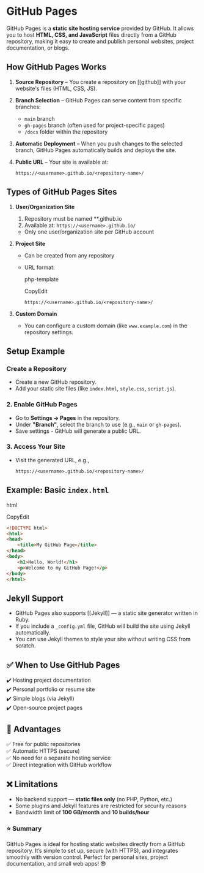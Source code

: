 # GitHub Pages

GitHub Pages  is a **static site hosting service** provided by GitHub. It allows you to host **HTML, CSS, and JavaScript** files directly from a GitHub repository, making it easy to create and publish personal websites, project documentation, or blogs.
## How GitHub Pages Works

1. **Source Repository** – You create a repository on [[github]] with your website's files (HTML, CSS, JS).
2. **Branch Selection** – GitHub Pages can serve content from specific branches:
    - `main` branch
    - `gh-pages` branch (often used for project-specific pages)
    - `/docs` folder within the repository
3. **Automatic Deployment** – When you push changes to the selected branch, GitHub Pages automatically builds and deploys the site.
4. **Public URL** – Your site is available at:
    
    `https://<username>.github.io/<repository-name>/`
    
##  Types of GitHub Pages Sites

1. **User/Organization Site**
	1. Repository must be named **<username>.github.io
	2. Available at: `https://<username>.github.io/`
	- Only one user/organization site per GitHub account

2. **Project Site**
    
    - Can be created from any repository
    - URL format:
        
        php-template
        
        CopyEdit
        
        `https://<username>.github.io/<repository-name>/`
        
3. **Custom Domain**
    
    - You can configure a custom domain (like `www.example.com`) in the repository settings.

##  Setup Example

### Create a Repository

- Create a new GitHub repository.
- Add your static site files (like `index.html`, `style.css`, `script.js`).

### 2. Enable GitHub Pages

- Go to **Settings → Pages** in the repository.
- Under **"Branch"**, select the branch to use (e.g., `main` or `gh-pages`).
- Save settings - GitHub will generate a public URL.

### 3. Access Your Site

- Visit the generated URL, e.g.,
    
    `https://<username>.github.io/<repository-name>/`
    

## Example: Basic `index.html`

html

CopyEdit

```html
<!DOCTYPE html>
<html>
<head>
    <title>My GitHub Page</title>
</head>
<body>
    <h1>Hello, World!</h1>
    <p>Welcome to my GitHub Page!</p>
</body>
</html>

```

## Jekyll Support

- GitHub Pages also supports [[Jekyll]] — a static site generator written in Ruby.
- If you include a `_config.yml` file, GitHub will build the site using Jekyll automatically.
- You can use Jekyll themes to style your site without writing CSS from scratch.

## ✅ When to Use GitHub Pages

✔️ Hosting project documentation  
✔️ Personal portfolio or resume site  
✔️ Simple blogs (via Jekyll)  
✔️ Open-source project pages

## 🚀 Advantages

✅ Free for public repositories  
✅ Automatic HTTPS (secure)  
✅ No need for a separate hosting service  
✅ Direct integration with GitHub workflow

## ❌ Limitations

- No backend support — **static files only** (no PHP, Python, etc.)
- Some plugins and Jekyll features are restricted for security reasons
- Bandwidth limit of **100 GB/month** and **10 builds/hour**

### ⭐ Summary

GitHub Pages is ideal for hosting static websites directly from a GitHub repository. It’s simple to set up, secure (with HTTPS), and integrates smoothly with version control. Perfect for personal sites, project documentation, and small web apps! 😎